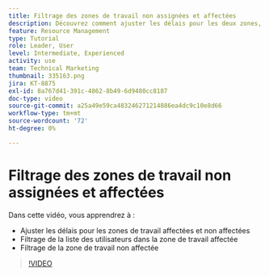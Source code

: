 ```yaml
---
title: Filtrage des zones de travail non assignées et affectées
description: Découvrez comment ajuster les délais pour les deux zones, filtrer la liste des utilisateurs dans la zone de travail affectée et filtrer la zone de travail non affectée.
feature: Resource Management
type: Tutorial
role: Leader, User
level: Intermediate, Experienced
activity: use
team: Technical Marketing
thumbnail: 335163.png
jira: KT-8875
exl-id: 8a767d41-391c-4862-8b49-6d9480cc8187
doc-type: video
source-git-commit: a25a49e59ca483246271214886ea4dc9c10e8d66
workflow-type: tm+mt
source-wordcount: '72'
ht-degree: 0%

---
```


# Filtrage des zones de travail non assignées et affectées

Dans cette vidéo, vous apprendrez à :

* Ajuster les délais pour les zones de travail affectées et non affectées
* Filtrage de la liste des utilisateurs dans la zone de travail affectée
* Filtrage de la zone de travail non affectée

>[!VIDEO](https://video.tv.adobe.com/v/335163/?quality=12&learn=on)

